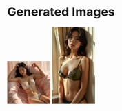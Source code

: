# Generated Images



<img src="2025_07_15_01.webp" width="100"/> <img src="2025_07_15_02.webp" width="100"/>